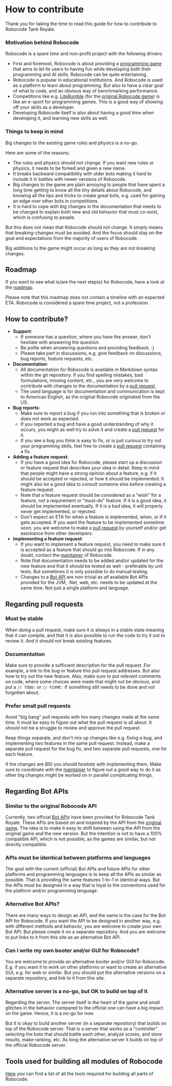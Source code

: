 # How to contribute

Thank you for taking the time to read this guide for how to contribute to Robocode Tank Royale.

### Motivation behind Robocode

Robocode is a spare time and non-profit project with the following drivers:

- First and foremost, Robocode is about providing a [programming game] that aims to let its users to having fun while
  developing both their programming and AI skills. Robocode can be quite entertaining.
- Robocode is popular in educational institutions. And Robocode is used as a platform to learn about programming. But
  also to have a clear goal of what to code, and an obvious way of benchmarking performance.
- Competitions like e.g. [LiteRumble] (for the [original Robocode game](https://robocode.sourceforge.io/)) is like an
  e-sport for programming games. This is a good way of showing off your skills as a developer.
- Developing Robocode itself is also about having a good time when developing it, and learning new skills as well.

### Things to keep in mind

Big changes to the existing game rules and physics is a no-go.

Here are some of the reasons:

- The rules and physics should not change. If you want new rules or physics, it needs to be forked and given a new name.
- It breaks backward compatibility with older bots making it hard to include it in battles with newer versions of
  Robocode.
- Big changes to the game are plain annoying to people that have spent a long time getting to know all the tiny details
  about Robocode, and knowing all the tips and tricks to create great bots, e.g. used for gaining an edge over other
  bots in competitions.
- It is hard to cope with big changes in the documentation that needs to be changed to explain both new and old behavior
  that must co-exist, which is confusing to people.

But this does not mean that Robocode should not change. It simply means that breaking-changes must be avoided. And the
focus should stay on the goal and expectations from the majority of users of Robocode.

Big additions to the game might occur as long as they are not breaking changes.

## Roadmap

If you want to see what is/are the next step(s) for Robocode, have a look at the [roadmap].

Please note that this roadmap does not contain a timeline with an expected ETA. Robocode is considered a spare time
project, not a profession.

## How to contribute?

- **Support**:
    - If someone has a question, where you have the answer, don't hesitate with answering the question.
    - Be polite when answering questions and providing feedback. :)
    - Please take part in discussions, e.g. give feedback on discussions, bug reports, feature requests, etc.
- **Documentation**:
    - All documentation for Robocode is available in Markdown syntax within the git repository. If you find spelling
      mistakes, bad formulations, missing content, etc., you are very welcome to contribute with changes to the
      documentation by a [pull request].
    - The used language is for documentation and communication is kept to American English, as the original Robocode
      originated from the US.
- **Bug reports**:
    - Make sure to report a bug if you run into something that is broken or does not work as expected.
    - If you reported a bug and have a good understanding of why it occurs, you might as well try to solve it and create
      a [pull request] for it.
    - If you see a bug you think is easy to fix, or is just curious to try out your programming skills, feel free to
      create a [pull request] containing a fix.
- **Adding a feature request**:
    - If you have a good idea for Robocode, please start up a discussion or feature request that describes your idea in
      detail. Keep in mind that people might have a strong opinion about a feature, e.g. if it should be accepted or
      rejected, or how it should be implemented. It might also be a good idea to consult someone else before creating a
      feature request.
    - Note that a feature request should be considered as a "wish" for a feature, not a requirement or "must-do"
      feature. If it is a good idea, it should be implemented eventually. If it is a bad idea, it will properly never
      get implemented, or rejected.
    - Don't expect an ETA for when a feature is implemented, when, or if it gets accepted. If you want the feature to be
      implemented sometime soon, you are welcome to make a [pull request] by yourself and/or get assistance from other
      developers.
- **Implementing a feature request**:
    - If you want to implement a feature request, you need to make sure it is accepted as a feature that should go into
      Robocode. If in any doubt, contact the [maintainer] of Robocode.
    - Note that documentation needs to be added and/or updated for the new feature and that it _should_ be tested as
      well - preferable by unit tests. But sometimes it is only possible to do manual testing.
    - Changes to a [Bot API] are non-trivial as _all_ available Bot APIs provided for the JVM, .Net, web, etc. needs to
      be updated at the same time. Not just a single platform and language.

## Regarding pull requests

### Must be stable

When doing a pull request, make sure it is always in a stable state meaning that it can compile, and that it is also
possible to run the code to try it out to review it. And it should not break existing features.

### Documentation

Make sure to provide a sufficient description for the pull request. For example, a link to the bug or feature this pull
request addresses. But also how to try out the new feature. Also, make sure to put relevant comments on code, where some
choices were made that might not be obvious, and put a `// TODO:` or `// FIXME:` if something still needs to be done and
not forgotten about.

### Prefer small pull requests

Avoid "big bang" pull requests with too many changes made at the same time. It must be easy to figure out what the pull
request is all about. It should not be a struggle to review and approve the pull request.

Keep things separate, and don't mix up changes like e.g. fixing a bug, and implementing two features in the same pull
request. Instead, make a separate pull request for the bug fix, and two separate pull requests, one for each feature.

If the changes are _BIG_ you _should hesitate_ with implementing them. Make sure to coordinate with the [maintainer] to
figure out a good way to do it as other big changes might be worked on in parallel complicating things.

## Regarding Bot APIs

### Similar to the original Robocode API

Currently, two official [Bot API]s have been provided for Robocode Tank Royale. These APIs are based on and inspired by
the API from the [original game]. The idea is to make it easy to shift between using the API from the original game and
the new version. But the intention is not to have a 100% compatible API, which is not possible, as the games are
similar, but not directly compatible.

### APIs must be identical between platforms and languages

The goal with the current (official) Bot APIs and future APIs for other platforms and programming languages is to keep
all the APIs as similar as possible. That is providing the same features 1-to-1 in identical ways. But the APIs must be
designed in a way that is loyal to the conventions used for the platform and/or programming language.

### Alternative Bot APIs?

There are many ways to design an API, and the same is the case for the Bot API for Robocode. If you want the API to be
designed in another way, e.g. with different methods and behavior, you are welcome to create your own Bot API. But
please create it on a separate repository. And you are welcome to put links to it from this site as an alternative Bot
API.

### Can I write my own booter and/or GUI for Robocode?

You are welcome to provide an alternative booter and/or GUI for Robocode. E.g. if you want it to work on other platforms
or want to create an alternative GUI, e.g. for web or similar. But you should put the alternative versions on a separate
repository, and link to it from this site.

### Alternative server is a no-go, but OK to build on top of it

Regarding the server. The server itself is the heart of the game and small glitches in the behavior compared to the
official one can have a big impact on the game. Hence, it is a no-go for now.

But it is okay to build another server (in a separate repository) that builds on top of the Robocode server. That is a
server that works as a "controller" selecting the bots that should battle each other, analyze scores, and store results,
make ranking, etc. As long the alternative server it builds on top of the official Robocode server.

## Tools used for building all modules of Robocode

[Here](buildDocs/docs/dev/tools.md) you can find a list of all the tools required for building all parts of Robocode.

[programming game]: https://www.makeuseof.com/tag/best-programming-games/

[LiteRumble]: https://literumble.appspot.com/

[pull request]: https://github.com/robocode-dev/tank-royale/pulls

[Bot API]: https://robocode-dev.github.io/tank-royale/api/apis.html

[maintainer]: https://github.com/flemming-n-larsen "Mr. Robocode"

[roadmap]: https://github.com/robocode-dev/tank-royale/wiki/Roadmap

[original game]: https://robocode.sourceforge.io/
